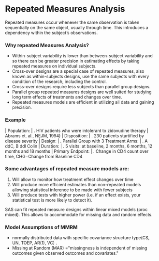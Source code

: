 # Repeated Measures Analysis
Repeated measures occur whenever the same observation is taken sequentially on the same object, usually through time. This introduces a dependency within the subject’s observations.

### Why repeated Measures Analysis?
- Within-subject variability is lower than between-subject variability and so there can be greater precision in estimating effects by taking repeated measures on individual subjects.
- Cross-over designs are a special case of repeated measures, also known as within-subjects designs, use the same subjects with every condition of the research, including the control. 
- Cross-over designs require less subjects than parallel group designs.
- Parallel group repeated measures designs are well suited for studying long term effects of treatments and changes over time. 
- Repeated measures models are efficient in utilizing all data and gaining precision.

### Example
| Population:       | . HIV patients who were intolerant to zidovudine therapy
                    | Abrams et. al., NEJM, 1994)
| Disposition:      | . 230 patients startified by disease severity
| Design:           | . Parallel Group with 3 Treatment Arms: 
                    | . A ddC, B ddl Colin
| Duration:         | . 5 visits: at baseline, 2 months, 6 months, 12 months and 18 months
| Primary Endpoint: | . Change in CD4 count over time, CHG=Change from Baseline CD4

### Some advantages of repeated measure models are:
1. Will allow to monitor how treatment effect changes over time
2. Will produce more efficient estimates than non-repeated models allowing statistical inference to be made with fewer subjects
3. Will produce tests with higher power (i.e. if an effect exists, your statistical test is more likely to detect it).

SAS can fit repeated measure designs within linear mixed models (proc mixed). This allows to accommodate for missing data and random effects.

### Model Assumptions of MMRM
- normally distributed data with specific covariance structure type(CS, UN, TOEP, AR(1), VC) .
- Missing at Random (MAR) ="missingness is independent of missing outcomes given observed outcomes and covariates."
